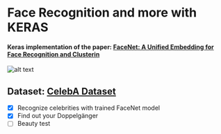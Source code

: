 # Face Recognition and more with KERAS

#### Keras implementation of the paper: [FaceNet: A Unified Embedding for Face Recognition and Clusterin](https://arxiv.org/abs/1503.03832)
![alt text](http://url/to/img.png)


## Dataset: [CelebA Dataset](http://mmlab.ie.cuhk.edu.hk/projects/CelebA.html)

- [x] Recognize celebrities with trained FaceNet model
- [x] Find out your Doppelgänger
- [ ] Beauty test
